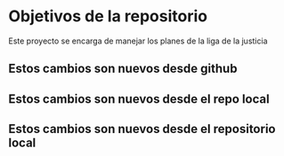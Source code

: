 # Objetivos de la repositorio

Este proyecto se encarga de manejar los planes de la liga de la justicia


## Estos cambios son nuevos desde github
## Estos cambios son nuevos desde el repo local
## Estos cambios son nuevos desde el repositorio local
